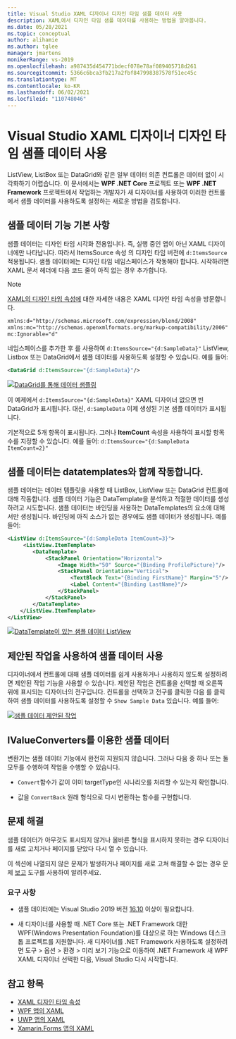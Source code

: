 ```yaml
---
title: Visual Studio XAML 디자이너 디자인 타임 샘플 데이터 사용
description: XAML에서 디자인 타임 샘플 데이터를 사용하는 방법을 알아봅니다.
ms.date: 05/28/2021
ms.topic: conceptual
author: alihamie
ms.author: tglee
manager: jmartens
monikerRange: vs-2019
ms.openlocfilehash: a987435d454771bdecf078e78af089405718d261
ms.sourcegitcommit: 5366c6bca3fb217a2fbf847998387578f51ec45c
ms.translationtype: MT
ms.contentlocale: ko-KR
ms.lasthandoff: 06/02/2021
ms.locfileid: "110748046"
---
```

# <a name="use-design-time-sample-data-with-the-xaml-designer-in-visual-studio"></a>Visual Studio XAML 디자이너 디자인 타임 샘플 데이터 사용

ListView, ListBox 또는 DataGrid와 같은 일부 데이터 의존 컨트롤은 데이터 없이 시각화하기 어렵습니다. 이 문서에서는 **WPF .NET Core** 프로젝트 또는 **WPF .NET Framework** 프로젝트에서 작업하는 개발자가 새 디자이너를 사용하여 이러한 컨트롤에서 샘플 데이터를 사용하도록 설정하는 새로운 방법을 검토합니다. 

## <a name="sample-data-feature-basics"></a>샘플 데이터 기능 기본 사항

샘플 데이터는 디자인 타임 시각화 전용입니다. 즉, 실행 중인 앱이 아닌 XAML 디자이너에만 나타납니다. 따라서 ItemsSource 속성 의 디자인 타임 버전에 `d:ItemsSource` 적용됩니다. 샘플 데이터에는 디자인 타임 네임스페이스가 작동해야 합니다. 시작하려면 XAML 문서 헤더에 다음 코드 줄이 아직 없는 경우 추가합니다.

> [!NOTE]
> [XAML의 디자인 타임 속성에](/xaml/xaml-tools/xaml/xaml-designtime-data.md) 대한 자세한 내용은 XAML 디자인 타임 속성을 방문합니다.

```xml
xmlns:d="http://schemas.microsoft.com/expression/blend/2008"
xmlns:mc="http://schemas.openxmlformats.org/markup-compatibility/2006"
mc:Ignorable="d"
```

네임스페이스를 추가한 후 를 사용하여 `d:ItemsSource="{d:SampleData}"` ListView, Listbox 또는 DataGrid에서 샘플 데이터를 사용하도록 설정할 수 있습니다. 예를 들어:

```xml
<DataGrid d:ItemsSource="{d:SampleData}"/>
```

[![DataGrid를 통해 데이터 샘플링](media\xaml-sample-data-empty-datagrid.png "DataGrid에서 사용하도록 설정된 샘플 데이터")](media\xaml-sample-data-empty-datagrid.png#lightbox)

이 예제에서 `d:ItemsSource="{d:SampleData}"` XAML 디자이너 없으면 빈 DataGrid가 표시됩니다. 대신, `d:SampleData` 이제 생성된 기본 샘플 데이터가 표시됩니다.

기본적으로 5개 항목이 표시됩니다. 그러나 **ItemCount** 속성을 사용하여 표시할 항목 수를 지정할 수 있습니다. 예를 들어: `d:ItemsSource="{d:SampleData ItemCount=2}"`

## <a name="sample-data-works-with-datatemplates"></a>샘플 데이터는 datatemplates와 함께 작동합니다.

샘플 데이터는 데이터 템플릿을 사용할 때 ListBox, ListView 또는 DataGrid 컨트롤에 대해 작동합니다. 샘플 데이터 기능은 DataTemplate을 분석하고 적절한 데이터를 생성하려고 시도합니다. 샘플 데이터는 바인딩을 사용하는 DataTemplates의 요소에 대해서만 생성됩니다. 바인딩에 아직 소스가 없는 경우에도 샘플 데이터가 생성됩니다.
예를 들어:

```xml
<ListView d:ItemsSource="{d:SampleData ItemCount=3}">
     <ListView.ItemTemplate>
        <DataTemplate>
            <StackPanel Orientation="Horizontal">
                <Image Width="50" Source="{Binding ProfilePicture}"/>
                <StackPanel Orientation="Vertical">
                    <TextBlock Text="{Binding FirstName}" Margin="5"/>
                    <Label Content="{Binding LastName}"/>
                </StackPanel>
            </StackPanel>
        </DataTemplate>
    </ListView.ItemTemplate>
</ListView>
```

[![DataTemplate이 있는 샘플 데이터 ListView](media\xaml-sample-data-templated-listview.png "DataTemplate을 사용하여 ListView에서 사용되는 샘플 데이터")](media\xaml-sample-data-templated-listview.png#lightbox)

## <a name="enable-sample-data-with-suggested-actions"></a>제안된 작업을 사용하여 샘플 데이터 사용

디자이너에서 컨트롤에 대해 샘플 데이터를 쉽게 사용하거나 사용하지 않도록 설정하려면 제안된 작업 기능을 사용할 수 있습니다. 제안된 작업은 컨트롤을 선택할 때 오른쪽 위에 표시되는 디자이너의 전구입니다. 컨트롤을 선택하고 전구를 클릭한 다음 를 클릭하여 샘플 데이터를 사용하도록 설정할 수 `Show Sample Data` 있습니다. 예를 들어:

[![샘플 데이터 제안된 작업](media\xaml-sample-data-suggested-actions.png "제안된 작업을 사용하여 샘플 데이터 사용")](media\xaml-sample-data-suggested-actions.png#lightbox)

## <a name="sample-data-with-ivalueconverters"></a>IValueConverters를 이용한 샘플 데이터 

변환기는 샘플 데이터 기능에서 완전히 지원되지 않습니다. 그러나 다음 중 하나 또는 둘 모두를 수행하여 작업을 수행할 수 있습니다.
- `Convert`함수가 값이 이미 targetType인 시나리오를 처리할 수 있는지 확인합니다.

- 값을 `ConvertBack` 원래 형식으로 다시 변환하는 함수를 구현합니다. 

## <a name="troubleshooting"></a>문제 해결

샘플 데이터가 아무것도 표시되지 않거나 올바른 형식을 표시하지 못하는 경우 디자이너를 새로 고치거나 페이지를 닫았다 다시 열 수 있습니다.

이 섹션에 나열되지 않은 문제가 발생하거나 페이지를 새로 고쳐 해결할 수 없는 경우 문제 [보고](../ide/how-to-report-a-problem-with-visual-studio.md) 도구를 사용하여 알려주세요.

### <a name="requirements"></a>요구 사항

- 샘플 데이터에는 Visual Studio 2019 버전 [16.10](/visualstudio/releases/2019/release-notes-v16.10) 이상이 필요합니다.

- 새 디자이너를 사용할 때 .NET Core 또는 .NET Framework 대한 WPF(Windows Presentation Foundation)를 대상으로 하는 Windows 데스크톱 프로젝트를 지원합니다. 새 디자이너를 .NET Framework 사용하도록 설정하려면 도구 > 옵션 > 환경 > 미리 보기 기능으로 이동하여 .NET Framework 새 WPF XAML 디자이너 선택한 다음, Visual Studio 다시 시작합니다.

## <a name="see-also"></a>참고 항목

- [XAML 디자인 타임 속성](/xaml/xaml-tools/xaml/xaml-designtime-data)
- [WPF 앱의 XAML](/dotnet/framework/wpf/advanced/xaml-in-wpf)
- [UWP 앱의 XAML](/windows/uwp/xaml-platform/xaml-overview)
- [Xamarin.Forms 앱의 XAML](/xamarin/xamarin-forms/xaml/)